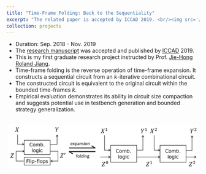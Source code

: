 ```yaml
---
title: "Time-Frame Folding: Back to the Sequentiality"
excerpt: "The related paper is accepted by ICCAD 2019. <br/><img src='/images/tff.png' width='500'>"
collection: projects
---
```


* Duration: Sep. 2018 - Nov. 2019
* The [research manuscript](https://b04901112.github.io/publication/2019-11-timeFold) was accepted and published by [ICCAD](https://iccad.com/) 2019.
* This is my first graduate research project instructed by Prof. [Jie-Hong Roland Jiang](http://cc.ee.ntu.edu.tw/~jhjiang/).
* Time-frame folding is the reverse operation of time-frame expansion. It constructs a sequential circuit from an *k*-iterative combinational circuit.
* The constructed circuit is equivalent to the original circuit within the bounded time-frames *k*.
* Empirical evaluation demonstrates its ability in circuit size compaction and suggests potential use in testbench generation and bounded strategy generalization.

<br/>
<center><img src='/images/tff.png' width='500'></center>
